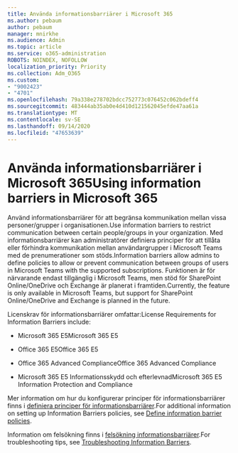 ```yaml
---
title: Använda informationsbarriärer i Microsoft 365
ms.author: pebaum
author: pebaum
manager: mnirkhe
ms.audience: Admin
ms.topic: article
ms.service: o365-administration
ROBOTS: NOINDEX, NOFOLLOW
localization_priority: Priority
ms.collection: Adm_O365
ms.custom:
- "9002423"
- "4701"
ms.openlocfilehash: 79a338e278702bdcc752773c076452c062bdeff4
ms.sourcegitcommit: 483444ab35ab0e4d410d121562045efde47aa61a
ms.translationtype: MT
ms.contentlocale: sv-SE
ms.lasthandoff: 09/14/2020
ms.locfileid: "47653639"
---
```

# <a name="using-information-barriers-in-microsoft-365"></a><span data-ttu-id="c5837-102">Använda informationsbarriärer i Microsoft 365</span><span class="sxs-lookup"><span data-stu-id="c5837-102">Using information barriers in Microsoft 365</span></span>

<span data-ttu-id="c5837-103">Använd informationsbarriärer för att begränsa kommunikation mellan vissa personer/grupper i organisationen.</span><span class="sxs-lookup"><span data-stu-id="c5837-103">Use information barriers to restrict communication between certain people/groups in your organization.</span></span> <span data-ttu-id="c5837-104">Med informationsbarriärer kan administratörer definiera principer för att tillåta eller förhindra kommunikation mellan användargrupper i Microsoft Teams med de prenumerationer som stöds.</span><span class="sxs-lookup"><span data-stu-id="c5837-104">Information barriers allow admins to define policies to allow or prevent communication between groups of users in Microsoft Teams with the supported subscriptions.</span></span>  <span data-ttu-id="c5837-105">Funktionen är för närvarande endast tillgänglig i Microsoft Teams, men stöd för SharePoint Online/OneDrive och Exchange är planerat i framtiden.</span><span class="sxs-lookup"><span data-stu-id="c5837-105">Currently, the feature is only available in Microsoft Teams, but support for SharePoint Online/OneDrive and Exchange is planned in the future.</span></span>

<span data-ttu-id="c5837-106">Licenskrav för informationsbarriärer omfattar:</span><span class="sxs-lookup"><span data-stu-id="c5837-106">License Requirements for Information Barriers include:</span></span>

- <span data-ttu-id="c5837-107">Microsoft 365 E5</span><span class="sxs-lookup"><span data-stu-id="c5837-107">Microsoft 365 E5</span></span>

- <span data-ttu-id="c5837-108">Office 365 E5</span><span class="sxs-lookup"><span data-stu-id="c5837-108">Office 365 E5</span></span>

- <span data-ttu-id="c5837-109">Office 365 Advanced Compliance</span><span class="sxs-lookup"><span data-stu-id="c5837-109">Office 365 Advanced Compliance</span></span>

- <span data-ttu-id="c5837-110">Microsoft 365 E5 Informationsskydd och efterlevnad</span><span class="sxs-lookup"><span data-stu-id="c5837-110">Microsoft 365 E5 Information Protection and Compliance</span></span>

<span data-ttu-id="c5837-111">Mer information om hur du konfigurerar principer för informationsbarriärer finns i [definiera principer för informationsbarriärer](https://docs.microsoft.com/microsoft-365/compliance/information-barriers-policies).</span><span class="sxs-lookup"><span data-stu-id="c5837-111">For additional information on setting up Information Barriers policies, see [Define information barrier policies](https://docs.microsoft.com/microsoft-365/compliance/information-barriers-policies).</span></span>

<span data-ttu-id="c5837-112">Information om felsökning finns i [felsökning informationsbarriärer](https://docs.microsoft.com/microsoft-365/compliance/information-barriers-troubleshooting).</span><span class="sxs-lookup"><span data-stu-id="c5837-112">For troubleshooting tips, see [Troubleshooting Information Barriers](https://docs.microsoft.com/microsoft-365/compliance/information-barriers-troubleshooting).</span></span>
